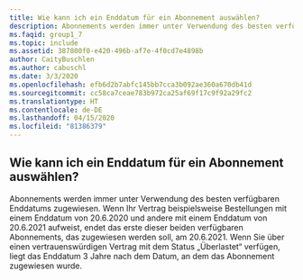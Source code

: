 ```yaml
---
title: Wie kann ich ein Enddatum für ein Abonnement auswählen?
description: Abonnements werden immer unter Verwendung des besten verfügbaren Enddatums zugewiesen. Wenn Ihr Vertrag beispielsweise Bestellungen mit einem Enddatum von...
ms.faqid: group1_7
ms.topic: include
ms.assetid: 387800f0-e420-496b-af7e-4f0cd7e4898b
author: CaityBuschlen
ms.author: cabuschl
ms.date: 3/3/2020
ms.openlocfilehash: efb6d2b7abfc145bb7cca3b092ae360a670db41d
ms.sourcegitcommit: cc58ca7ceae783b972ca25af69f17c9f92a29fc2
ms.translationtype: HT
ms.contentlocale: de-DE
ms.lasthandoff: 04/15/2020
ms.locfileid: "81386379"
---
```

## <a name="how-can-i-select-an-end-date-for-a-subscription"></a>Wie kann ich ein Enddatum für ein Abonnement auswählen?

Abonnements werden immer unter Verwendung des besten verfügbaren Enddatums zugewiesen. Wenn Ihr Vertrag beispielsweise Bestellungen mit einem Enddatum von 20.6.2020 und andere mit einem Enddatum von 20.6.2021 aufweist, endet das erste dieser beiden verfügbaren Abonnements, das zugewiesen werden soll, am 20.6.2021. Wenn Sie über einen vertrauenswürdigen Vertrag mit dem Status „Überlastet“ verfügen, liegt das Enddatum 3 Jahre nach dem Datum, an dem das Abonnement zugewiesen wurde.
